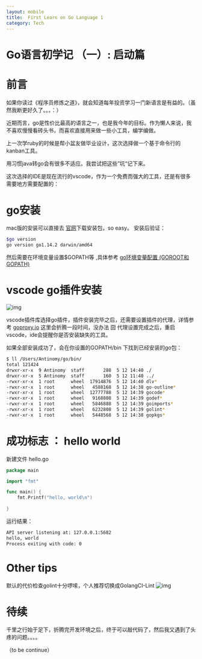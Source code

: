```yaml
---
layout: mobile
title:  First Learn on Go Language 1
category: Tech
---
```


Go语言初学记 （一）: 启动篇
=====================

# 前言

如果你读过《程序员修炼之道》，就会知道每年投资学习一门新语言是有益的。（虽然我断更好久了。。。：）

近期而言，go是性价比最高的语言之一，也是我今年的目标。作为懒人来说，我不喜欢慢慢看砖头书，而喜欢直接用来做一些小工具，编学编做。

上一次学ruby的时候是帮小盆友做毕业设计，这次选择做一个基于命令行的kanban工具。

用习惯java转go会有很多不适应。我尝试把这些”坑“记下来。


这次选择的IDE是现在流行的vscode，作为一个免费而强大的工具，还是有很多需要地方需要配置的：


# go安装
mac版的安装可以直接去 [官网](https://golang.org/dl/])下载安装包，so easy。
安装后验证： 
```bash
$go version
go version go1.14.2 darwin/amd64
```
然后需要在环境变量设置$GOPATH等 ,具体参考 [go环境变量配置 (GOROOT和GOPATH)](https://www.jianshu.com/p/4e699ff478a5)

# vscode go插件安装
![img](/img/2020/go-1-1.png)

vscode插件库选择go插件，插件安装完毕之后，还需要设置插件的代理，详情参考 [goproxy.io](https://goproxy.io/zh/)
这里会折腾一段时间，没办法 囧
代理设置完成之后，重启vscode，ide会提醒你是否安装缺失的工具。

如果全部安装成功了，会在你设置的GOPATH/bin 下找到已经安装的go包： 

```bash
$ ll /Users/Antinomy/go/bin/
total 121424
drwxr-xr-x  9 Antinomy  staff       288  5 12 14:40 ./
drwxr-xr-x  5 Antinomy  staff       160  5 12 11:40 ../
-rwxr-xr-x  1 root      wheel  17914876  5 12 14:40 dlv*
-rwxr-xr-x  1 root      wheel   4588168  5 12 14:38 go-outline*
-rwxr-xr-x  1 root      wheel  12777788  5 12 14:39 gocode*
-rwxr-xr-x  1 root      wheel   9168808  5 12 14:39 godef*
-rwxr-xr-x  1 root      wheel   5846888  5 12 14:39 goimports*
-rwxr-xr-x  1 root      wheel   6232808  5 12 14:39 golint*
-rwxr-xr-x  1 root      wheel   5448568  5 12 14:38 gopkgs*
```

# 成功标志 ： hello world
新建文件 hello.go

```go
package main

import "fmt"

func main() {
	fmt.Printf("hello, world\n")
	
}
```

运行结果：

```bash
API server listening at: 127.0.0.1:5682
hello, world
Process exiting with code: 0
```
# Other tips
默认的代价检查golint十分啰嗦，个人推荐切换成GolangCI-Lint
![img](/img/2020/go-1-2.jpg)

# 待续
千里之行始于足下，折腾完开发环境之后，终于可以敲代码了，然后我又遇到了头疼的问题。。。。

（to be continue）

